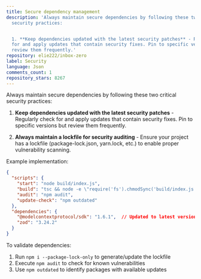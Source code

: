```yaml
---
title: Secure dependency management
description: 'Always maintain secure dependencies by following these two critical
  security practices:


  1. **Keep dependencies updated with the latest security patches** - Regularly check
  for and apply updates that contain security fixes. Pin to specific versions but
  review them frequently.'
repository: elie222/inbox-zero
label: Security
language: Json
comments_count: 1
repository_stars: 8267
---
```


Always maintain secure dependencies by following these two critical security practices:

1. **Keep dependencies updated with the latest security patches** - Regularly check for and apply updates that contain security fixes. Pin to specific versions but review them frequently.

2. **Always maintain a lockfile for security auditing** - Ensure your project has a lockfile (package-lock.json, yarn.lock, etc.) to enable proper vulnerability scanning.

Example implementation:
```json
{
  "scripts": {
    "start": "node build/index.js",
    "build": "tsc && node -e \"require('fs').chmodSync('build/index.js', '755')\"",
    "audit": "npm audit",
    "update-check": "npm outdated"
  },
  "dependencies": {
    "@modelcontextprotocol/sdk": "1.6.1",  // Updated to latest version with security patches
    "zod": "3.24.2"
  }
}
```

To validate dependencies:
1. Run `npm i --package-lock-only` to generate/update the lockfile
2. Execute `npm audit` to check for known vulnerabilities
3. Use `npm outdated` to identify packages with available updates